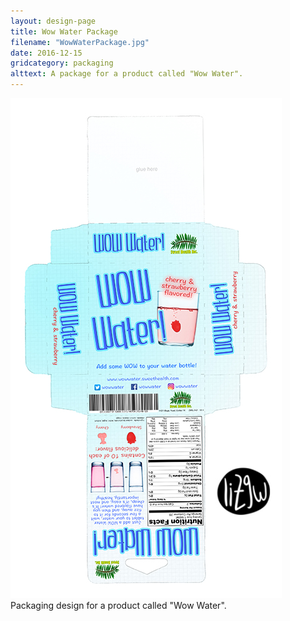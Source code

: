 ```yaml
---
layout: design-page
title: Wow Water Package
filename: "WowWaterPackage.jpg"
date: 2016-12-15
gridcategory: packaging
alttext: A package for a product called "Wow Water".
---
```

<img class="design-image" src="/images/designs/WowWaterDieline.jpg">
Packaging design for a product called "Wow Water".